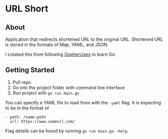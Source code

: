 # URL Short

## About
Application that redirects shortened URL to the original URL.
Shortened URL is stored in the formats of Map, YAML, and JSON.

I created this from following [Gophercises](https://gophercises.com/ "Gophercises") to learn Go.

## Getting Started
1. Pull repo
2. Go into the project folder with command line interface
3. Run project with `go run main.go`

You can specify a YAML file to read from with the `-yaml` flag.
It is expecting to be in the format of 

```
- path: /some-path
  url: https://www.someurl.com/
```

Flag details can be found by running `go run main.go -help`.
